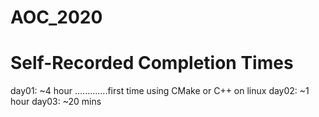 # AOC_2020

# Self-Recorded Completion Times

day01: ~4 hour
.............first time using CMake or C++ on linux
day02: ~1 hour
day03: ~20 mins
